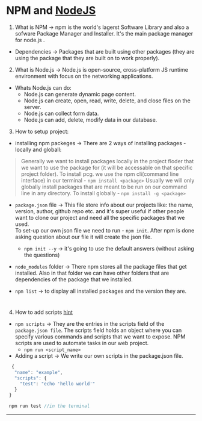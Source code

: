 # NPM and [NodeJS](https://www.youtube.com/watch?v=ENrzD9HAZK4)
 1. What is NPM -> npm is the world's lagerst Software Library and also a sofware Package Manager and Installer. It's the main package manager for node.js .
- Dependencies -> Packages that are built using other packages (they are using the package that they are built on to work properly).
2. What is Node.js -> Node.js is open-source, cross-platform JS runtime environment with focus on the networking applications.
- Whats Node.js can do:
   - Node.js can generate dynamic page content.
   - Node.js can create, open, read, write, delete, and close files on the server.
   - Node.js can collect form data.
   - Node.js can add, delete, modify data in our database.

3. How to setup project:
- installing npm packeges -> There are 2 ways of installing packages - locally and globall: 
> Generally  we want to install packages locally in the project floder that we want to use the package for (it will be accessable on that specific project folder). To install pcg. we use the npm cli(command line interface) in our terminal - `npm install <package>`
     Usually we will only globally install packages that are meant to be run on our command line in any directory. To install globally - `npm install -g <package>`
     
- `package.json` file -> This file store info about our projects like: the name, version, author, github repo etc. and it's super useful if other people want to clone our project and need all the specific packages that we used. <br>To set-up our own json file we need to run - `npm init`. After npm is done asking question about our file it will create the json file.
   - `npm init --y` -> it's going to use the default answers (without asking the questions)
   
- `node_modules` folder -> There npm stores all the package files that get installed. Also in that folder we can have other folders that are dependencies of the package that we installed.
- `npm list` -> to display all installed packages and the version they are.
     
#
4. How to add scripts [hint](https://docs.npmjs.com/cli/v6/using-npm/scripts)
- `npm scripts` -> They are the entries in the scripts field of the `package.json file`. The scripts field holds an object where you can specify various commands and scripts that we want to expose. NPM scripts are used to automate tasks in our web project.
   - `npm run <script_name>`
- Adding a script -> We write our own scripts in the package.json file.
 ```js
   {
    "name": "example",
    "scripts": {
      "test": "echo 'hello world'"
    }
  }
  
  npm run test //in the terminal
 ```
---
